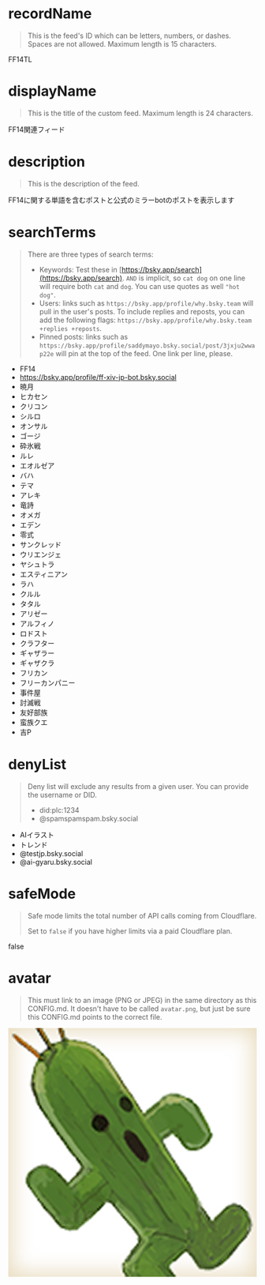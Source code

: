 
# recordName

> This is the feed's ID which can be letters, numbers, or dashes. Spaces are not allowed. Maximum length is 15 characters.

FF14TL

# displayName

> This is the title of the custom feed. Maximum length is 24 characters.

FF14関連フィード

# description

> This is the description of the feed.

FF14に関する単語を含むポストと公式のミラーbotのポストを表示します

# searchTerms

> There are three types of search terms:
>
> - Keywords: Test these in [https://bsky.app/search](https://bsky.app/search). `AND` is implicit, so `cat dog` on one line will require both `cat` and `dog`. You can use quotes as well `"hot dog"`.
> - Users: links such as `https://bsky.app/profile/why.bsky.team` will pull in the user's posts. To include replies and reposts, you can add the following flags: `https://bsky.app/profile/why.bsky.team +replies +reposts`.
> - Pinned posts: links such as `https://bsky.app/profile/saddymayo.bsky.social/post/3jxju2wwap22e` will pin at the top of the feed. One link per line, please.

- FF14
- https://bsky.app/profile/ff-xiv-jp-bot.bsky.social
- 暁月
- ヒカセン
- クリコン
- シルロ
- オンサル
- ゴージ
- 砕氷戦
- ルレ
- エオルゼア
- バハ
- テマ
- アレキ
- 竜詩
- オメガ
- エデン
- 零式
- サンクレッド
- ウリエンジェ
- ヤシュトラ
- エスティニアン
- ラハ
- クルル
- タタル
- アリゼー
- アルフィノ
- ロドスト
- クラフター
- ギャザラー
- ギャザクラ
- フリカン
- フリーカンパニー
- 事件屋
- 討滅戦
- 友好部族
- 蛮族クエ
- 吉P

# denyList

> Deny list will exclude any results from a given user. You can provide the username or DID.
>
> - did:plc:1234
> - @spamspamspam.bsky.social

- AIイラスト
- トレンド
- @testjp.bsky.social
- @ai-gyaru.bsky.social

# safeMode

> Safe mode limits the total number of API calls coming from Cloudflare.
>
> Set to `false` if you have higher limits via a paid Cloudflare plan.

false

# avatar

> This must link to an image (PNG or JPEG) in the same directory as this CONFIG.md. It doesn't have to be called `avatar.png`, but just be sure this CONFIG.md points to the correct file.

![](イラスト2.png)
